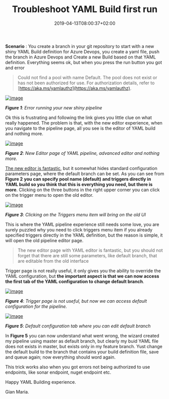 ﻿---
title: "Troubleshoot YAML Build first run"
description: ""
date: 2019-04-13T08:00:37+02:00
draft: false
tags: [Azure Devops,build]
categories: [Azure DevOps]
---
 **Scenario** : You create a branch in your git repository to start with a new shiny YAML Build definition for Azure Devops, you create a yaml file, push the branch in Azure Devops and Create a new Build based on that YAML definition. Everything seems ok, but when you press the run button you got and error

> Could not find a pool with name Default. The pool does not exist or has not been authorized for use. For authorization details, refer to [https://aka.ms/yamlauthz](https://aka.ms/yamlauthz).

[![image](http://www.codewrecks.com/blog/wp-content/uploads/2019/04/image_thumb.png "image")](http://www.codewrecks.com/blog/wp-content/uploads/2019/04/image.png)

 ***Figure 1***: *Error running your new shiny pipeline*

Ok this is frustrating and following the link gives you little clue on what really happened. The problem is that, with the new editor experience, when you navigate to the pipeline page, all you see is the editor of YAML build and nothing more.

[![image](http://www.codewrecks.com/blog/wp-content/uploads/2019/04/image_thumb-1.png "image")](http://www.codewrecks.com/blog/wp-content/uploads/2019/04/image-1.png)

 ***Figure 2***: *New Editor page of YAML pipeline, advanced editor and nothing more.*

[The new editor is fantastic](http://www.codewrecks.com/blog/index.php/2019/03/16/yaml-build-in-azure-devops/), but it somewhat hides standard configuration parameters page, where the default branch can be set. As you can see from  **Figure 2**  **you can specify pool name (default) and triggers directly in YAML build so you think that this is everything you need, but there is more**. Clicking on the three buttons in the right upper corner you can click on the trigger menu to open the old editor.

[![image](http://www.codewrecks.com/blog/wp-content/uploads/2019/04/image_thumb-2.png "image")](http://www.codewrecks.com/blog/wp-content/uploads/2019/04/image-2.png)

 ***Figure 3***: *Clicking on the Triggers menu item will bring on the old UI*

This is where the YAML pipeline experience still needs some love, you are surely puzzled why you need to click triggers menu item if you already specified triggers directly in the YAML definition, but the reason is simple, it will open the old pipeline editor page.

> The new editor page with YAML editor is fantastic, but you should not forget that there are still some parameters, like default branch, that are editable from the old interface

Trigger page is not really useful, it only gives you the ability to override the YAML configuration, but  **the important aspect is that we can now access the first tab of the YAML configuration to change default branch**.

[![image](http://www.codewrecks.com/blog/wp-content/uploads/2019/04/image_thumb-3.png "image")](http://www.codewrecks.com/blog/wp-content/uploads/2019/04/image-3.png)

 ***Figure 4***: *Trigger page is not useful, but now we can access default configuration for the pipeline.*

[![image](http://www.codewrecks.com/blog/wp-content/uploads/2019/04/image_thumb-4.png "image")](http://www.codewrecks.com/blog/wp-content/uploads/2019/04/image-4.png)

 ***Figure 5***: *Default configuration tab where you can edit default branch*

In  **Figure 5** you can now understand what went wrong, the wizard created my pipeline using master as default branch, but clearly my buid YAML file does not exists in master, but exists only in my feature branch. Yust change the default build to the branch that contains your build definition file, save and queue again; now everything should word again.

This trick works also when you got errors not being authorized to use endpoints, like sonar endpoint, nuget endpoint etc.

Happy YAML Building experience.

Gian Maria.
